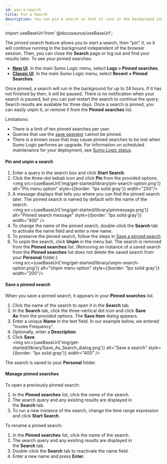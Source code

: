 ```yaml
---
id: pin-a-search
title: Pin a Search
description: You can pin a search so that it runs in the background independent of the browser session.
---
```


import useBaseUrl from '@docusaurus/useBaseUrl';

The *pinned search* feature allows you to start a search, then "pin" it, so it will continue running in the background independent of the browser session. Then, you can close the **Search** page or log out and find your results later. To see your pinned searches:
* [**New UI**](/docs/get-started/sumo-logic-ui/). In the main Sumo Logic menu, select **Logs > Pinned searches**.
* [**Classic UI**](/docs/get-started/sumo-logic-ui-classic). In the main Sumo Logic menu, select **Recent > Pinned Searches**.

Once pinned, a search will run in the background for up to 24 hours. If it has not finished by then, it will be paused. There is no notification when your search is paused, but you can just restart the search to continue the query. Search results are available for three days. Once a search is pinned, you can easily unpin it, or remove it from the **Pinned searches** list.

Limitations:
* There is a limit of ten pinned searches per user. 
* Queries that use the [save operator](/docs/search/search-query-language/search-operators/save) cannot be pinned.
* There is a known issue that may cause pinned searches to be lost when Sumo Logic performs an upgrade. For information on scheduled maintenance for your deployment, see [Sumo Logic status](http://status.sumologic.com). 

#### Pin and unpin a search

1. Enter a query in the search box and click **Start Search**.
1. Click the three-dot kebab icon and click **Pin** from the provided options. <br/> <img src={useBaseUrl('img/get-started/library/pin-search-option.png')} alt="Pin menu option" style={{border: '1px solid gray'}} width="250"/>
1. A message displays that tells you where you can find the pinned search later. The pinned search is named by default with the name of the search. <br/><img src={useBaseUrl('img/get-started/library/pinmessage.png')} alt="Pinned search message" style={{border: '1px solid gray'}} width="400" />
1. To change the name of the pinned search, double-click the **Search** tab to activate the name field and enter a new name.
1. To preserve the pinned search, follow the steps in [Save a pinned search](#save-a-pinned-search).
1. To unpin the search, click **Unpin** in the menu bar. The search is removed from the **Pinned searches** list. (Removing an instance of a saved search from the **Pinned searches** list does not delete the saved search from your **Personal** folder.)<br/><img src={useBaseUrl('img/get-started/library/unpin-search-option.png')} alt="Unpin menu option" style={{border: '1px solid gray'}} width="200"/>

#### Save a pinned search

When you save a pinned search, it appears in your **Pinned searches** list.

1. Click the name of the search to open it in the **Search** tab.
1. In the **Search** tab, click the three-vertical dot icon and click **Save As** from the provided options. The **Save Item** dialog appears.
1. Enter a unique **Name** in the text field. In our example below, we entered "Invoke Frequency".
1. Optionally, enter a **Description**.
1. Click **Save**. <br/><img src={useBaseUrl('img/get-started/library/Save_As_Search_dialog.png')} alt="Save a search" style={{border: '1px solid gray'}} width="400" />

The search is saved to your **Personal** folder.

#### Manage pinned searches

To open a previously pinned search:

1. In the **Pinned searches** list, click the name of the search.
1. The search query and any existing results are displayed in the **Search** tab.
1. To run a new instance of the search, change the time range expression and click **Start Search**.

To rename a pinned search:

1. In the **Pinned searches** list, click the name of the search.
1. The search query and any existing results are displayed in the **Search** tab.
1. Double-click the **Search** tab to reactivate the name field.
1. Enter a new name and press **Enter**.
